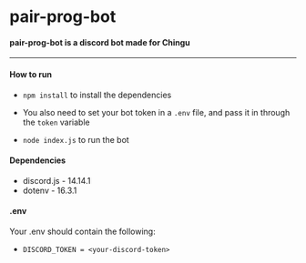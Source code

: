 # pair-prog-bot

#### pair-prog-bot is a discord bot made for Chingu
___

#### How to run
* `npm install` to install the dependencies 
* You also need to set your bot token in a `.env` file, and pass it in through the `token` variable

* `node index.js` to run the bot

#### Dependencies
* discord.js - 14.14.1
* dotenv - 16.3.1

#### .env
Your .env should contain the following:
* `DISCORD_TOKEN = <your-discord-token>`